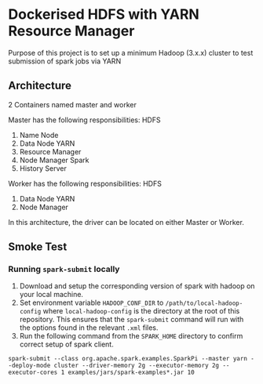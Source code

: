 # Dockerised HDFS with YARN Resource Manager
Purpose of this project is to set up a minimum Hadoop (3.x.x) cluster to test submission of spark jobs via YARN

## Architecture
2 Containers named master and worker

Master has the following responsibilities:
HDFS
1. Name Node
2. Data Node
YARN
3. Resource Manager
4. Node Manager
Spark
5. History Server

Worker has the following responsibilities:
HDFS
1. Data Node
YARN
2. Node Manager

In this architecture, the driver can be located on either Master or Worker.

## Smoke Test

### Running `spark-submit` locally

1. Download and setup the corresponding version of spark with hadoop on your local machine.
2. Set environment variable `HADOOP_CONF_DIR` to `/path/to/local-hadoop-config` where `local-hadoop-config` is the directory at the root of this repository. This ensures that the `spark-submit` command will run with the options found in the relevant `.xml` files.
3. Run the following command from the `SPARK_HOME` directory to confirm correct setup of spark client. 
```
spark-submit --class org.apache.spark.examples.SparkPi --master yarn --deploy-mode cluster --driver-memory 2g --executor-memory 2g --executor-cores 1 examples/jars/spark-examples*.jar 10
```
